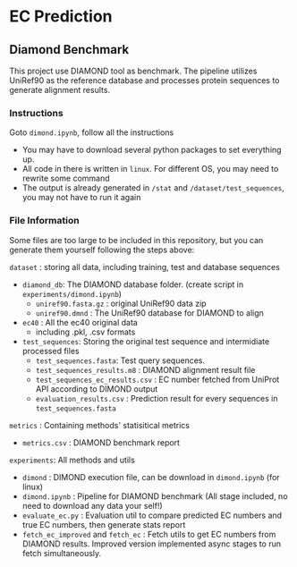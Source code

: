 # EC Prediction

## Diamond Benchmark

This project use DIAMOND tool as benchmark. The pipeline utilizes UniRef90 as the reference database and processes protein sequences to generate alignment results.

### Instructions

Goto `dimond.ipynb`, follow all the instructions
+ You may have to download several python packages to set everything up.
+ All code in there is written in `linux`. For different OS, you may need to rewrite some command
+ The output is already generated in `/stat` and `/dataset/test_sequences`, you may not have to run it again


### File Information

Some files are too large to be included in this repository, but you can generate them yourself following the steps above:

`dataset` : storing all data, including training, test and database sequences
- `diamond_db`: The DIAMOND database folder. (create script in `experiments/dimond.ipynb`)
   - `uniref90.fasta.gz` : original UniRef90 data zip
   - `uniref90.dmnd` : The UniRef90 database for DIAMOND to align
- `ec40` : All the ec40 original data
   - including .pkl, .csv formats
- `test_sequences`: Storing the original test sequence and intermidiate processed files
   - `test_sequences.fasta`: Test query sequences.
   - `test_sequences_results.m8` : DIAMOND alignment result file
   - `test_sequences_ec_results.csv` : EC number fetched from UniProt API according to DIMOND output
   - `evaluation_results.csv` : Prediction result for every sequences in `test_sequences.fasta`

`metrics` : Containing methods' statisitical metrics

   - `metrics.csv` : DIAMOND benchmark report

`experiments`: All methods and utils
   - `dimond` : DIMOND execution file, can be download in `dimond.ipynb` (for linux)
   - `dimond.ipynb` : Pipeline for DIAMOND benchmark (All stage included, no need to download any data your self!)
   - `evaluate_ec.py` : Evaluation util to compare predicted EC numbers and true EC numbers, then generate stats report
   - `fetch_ec_improved` and `fetch_ec` : Fetch utils to get EC numbers from DIAMOND results. Improved version implemented async stages to run fetch simultaneously.


